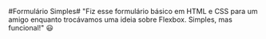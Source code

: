 #Formulário Simples#
"Fiz esse formulário básico em HTML e CSS para um amigo enquanto trocávamos uma ideia sobre Flexbox. Simples, mas funcional!" 😃
